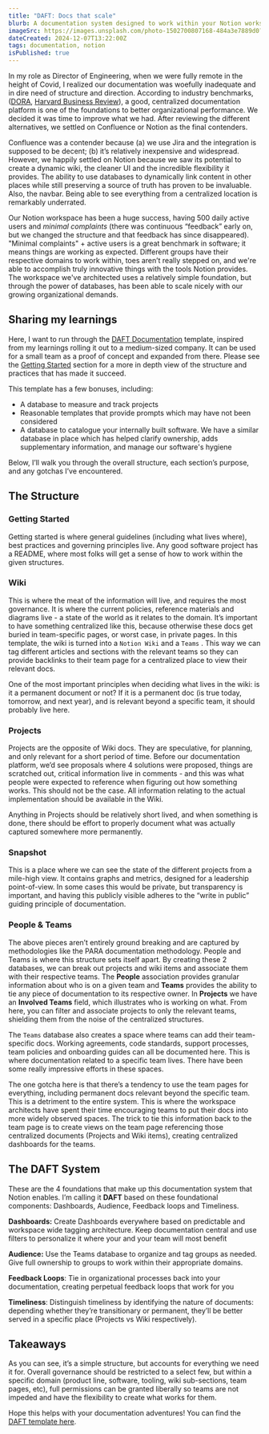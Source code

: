 ```yaml
---
title: "DAFT: Docs that scale"
blurb: A documentation system designed to work within your Notion workspace.
imageSrc: https://images.unsplash.com/photo-1502700807168-484a3e7889d0?q=80&w=600&auto=format&fit=crop&ixlib=rb-4.0.3&ixid=M3wxMjA3fDB8MHxwaG90by1wYWdlfHx8fGVufDB8fHx8fA%3D%3D
dateCreated: 2024-12-07T13:22:00Z
tags: documentation, notion
isPublished: true
---
```


In my role as Director of Engineering, when we were fully remote in the height of Covid, I realized our documentation was woefully inadequate and in dire need of structure and direction. According to industry benchmarks, ([DORA](https://dora.dev/capabilities/documentation-quality/), [Harvard Business Review](https://hbr.org/2022/03/what-great-hybrid-cultures-do-differently)), a good, centralized documentation platform is one of the foundations to better organizational performance. We decided it was time to improve what we had. After reviewing the different alternatives, we settled on Confluence or Notion as the final contenders. 

Confluence was a contender because (a) we use Jira and the integration is supposed to be decent; (b) it’s relatively inexpensive and widespread. However, we happily settled on Notion because we saw its potential to create a dynamic wiki, the cleaner UI and the incredible flexibility it provides. The ability to use databases to dynamically link content in other places while still preserving a source of truth has proven to be invaluable. Also, the navbar. Being able to see everything from a centralized location is remarkably underrated. 

Our Notion workspace has been a huge success, having 500 daily active users and _minimal complaints_ (there was continuous “feedback” early on, but we changed the structure and that feedback has since disappeared). "Minimal complaints" + active users is a great benchmark in software; it means things are working as expected. Different groups have their respective domains to work within, toes aren’t really stepped on, and we're able to accomplish truly innovative things with the tools Notion provides. The workspace we've architected uses a relatively simple foundation, but through the power of databases, has been able to scale nicely with our growing organizational demands.

## Sharing my learnings

Here, I want to run through the [DAFT Documentation](https://jweatherby.notion.site/DAFT-Documentation-14f3b75bf3f880408a7bf8b0e7d7a4df) template, inspired from my learnings rolling it out to a medium-sized company.  It can be used for a small team as a proof of concept and expanded from there. Please see the [Getting Started](https://jweatherby.notion.site/Getting-Started-14e3b75bf3f880d3a493fb9a29619eb0) section for a more in depth view of the structure and practices that has made it succeed.

This template has a few bonuses, including: 

- A database to measure and track projects
- Reasonable templates that provide prompts which may have not been considered
- A database to catalogue your internally built software. We have a similar database in place which has helped clarify ownership, adds supplementary information, and manage our software's hygiene

Below, I’ll walk you through the overall structure, each section’s purpose, and any gotchas I’ve encountered. 

## The Structure

### Getting Started

Getting started is where general guidelines (including what lives where), best practices and governing principles live. Any good software project has a README, where most folks will get a sense of how to work within the given structures.

### Wiki

This is where the meat of the information will live, and requires the most governance. It is where the current policies, reference materials and diagrams live - a state of the world as it relates to the domain. It’s important to have something centralized like this, because otherwise these docs get buried in team-specific pages, or worst case, in private pages. In this template, the wiki is turned into a `Notion Wiki` and a `Teams` . This way we can tag different articles and sections with the relevant teams so they can provide backlinks to their team page for a centralized place to view their relevant docs.

One of the most important principles when deciding what lives in the wiki: is it a permanent document or not? If it is a permanent doc (is true today, tomorrow, and next year), and is relevant beyond a specific team, it should probably live here.

### Projects

Projects are the opposite of Wiki docs. They are speculative, for planning, and only relevant for a short period of time. Before our documentation platform, we’d see proposals where 4 solutions were proposed, things are scratched out, critical information live in comments - and this was what people were expected to reference when figuring out how something works. This should not be the case. All information relating to the actual implementation should be available in the Wiki.

Anything in Projects should be relatively short lived, and when something is done, there should be effort to properly document what was actually captured somewhere more permanently. 

### Snapshot

This is a place where we can see the state of the different projects from a mile-high view. It contains graphs and metrics, designed for a leadership point-of-view. In some cases this would be private, but transparency is important, and having this publicly visible adheres to the “write in public” guiding principle of documentation.

### People & Teams

The above pieces aren’t entirely ground breaking and are captured by methodologies like the PARA documentation methodology. People and Teams is where this structure sets itself apart. By creating these 2 databases, we can break out projects and wiki items and associate them with their respective teams. The __People__ association provides granular information about who is on a given team and __Teams__ provides the ability to tie any piece of documentation to its respective owner. In __Projects__ we have an __Involved Teams__ field, which illustrates who is working on what. From here, you can filter and associate projects to only the relevant teams, shielding them from the noise of the centralized structures. 

The `Teams` database also creates a space where teams can add their team-specific docs. Working agreements, code standards, support processes, team policies and onboarding guides can all be documented here. This is where documentation related to a specific team lives. There have been some really impressive efforts in these spaces.

The one gotcha here is that there’s a tendency to use the team pages for everything, including permanent docs relevant beyond the specific team. This is a detriment to the entire system. This is where the workspace architects have spent their time encouraging teams to put their docs into more widely observed spaces. The trick to tie this information back to the team page is to create views on the team page referencing those centralized documents (Projects and Wiki items), creating centralized dashboards for the teams.

## The DAFT System

These are the 4 foundations that make up this documentation system that Notion enables. I’m calling it **DAFT** based on these foundational components: Dashboards, Audience, Feedback loops and Timeliness.

**Dashboards:** Create Dashboards everywhere based on predictable and workspace wide tagging architecture. Keep documentation central and use filters to personalize it where your and your team will most benefit

**Audience:** Use the Teams database to organize and tag groups as needed. Give full ownership to groups to work within their appropriate domains. 

**Feedback Loops**: Tie in organizational processes back into your documentation, creating perpetual feedback loops that work for you

**Timeliness**: Distinguish timeliness by identifying the nature of documents: depending whether they’re transitionary or permanent, they’ll be better served in a specific place (Projects vs Wiki respectively).

## Takeaways

As you can see, it’s a simple structure, but accounts for everything we need it for. Overall governance should be restricted to a select few, but within a specific domain (product line, software, tooling, wiki sub-sections, team pages, etc), full permissions can be granted liberally so teams are not impeded and have the flexibility to create what works for them.

Hope this helps with your documentation adventures! You can find the [DAFT template here](https://jweatherby.notion.site/DAFT-Documentation-14f3b75bf3f880408a7bf8b0e7d7a4df).
